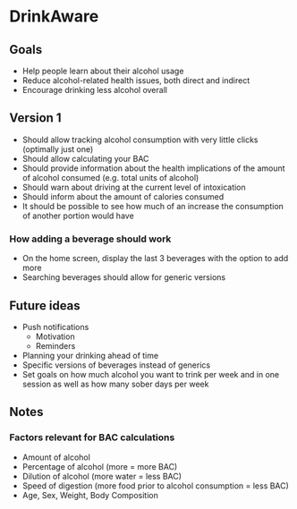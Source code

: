 # DrinkAware

## Goals

- Help people learn about their alcohol usage
- Reduce alcohol-related health issues, both direct and indirect
- Encourage drinking less alcohol overall

## Version 1

- Should allow tracking alcohol consumption with very little clicks (optimally just one)
- Should allow calculating your BAC 
- Should provide information about the health implications of the amount of alcohol consumed (e.g. total units of alcohol)
- Should warn about driving at the current level of intoxication
- Should inform about the amount of calories consumed
- It should be possible to see how much of an increase the consumption of another portion would have

### How adding a beverage should work

- On the home screen, display the last 3 beverages with the option to add more
- Searching beverages should allow for generic versions

## Future ideas

- Push notifications
  - Motivation
  - Reminders
- Planning your drinking ahead of time
- Specific versions of beverages instead of generics
- Set goals on how much alcohol you want to trink per week and in one session as well as how many sober days per week

## Notes

### Factors relevant for BAC calculations
  - Amount of alcohol
  - Percentage of alcohol (more = more BAC)
  - Dilution of alcohol (more water = less BAC)
  - Speed of digestion (more food prior to alcohol consumption = less BAC)
  - Age, Sex, Weight, Body Composition

